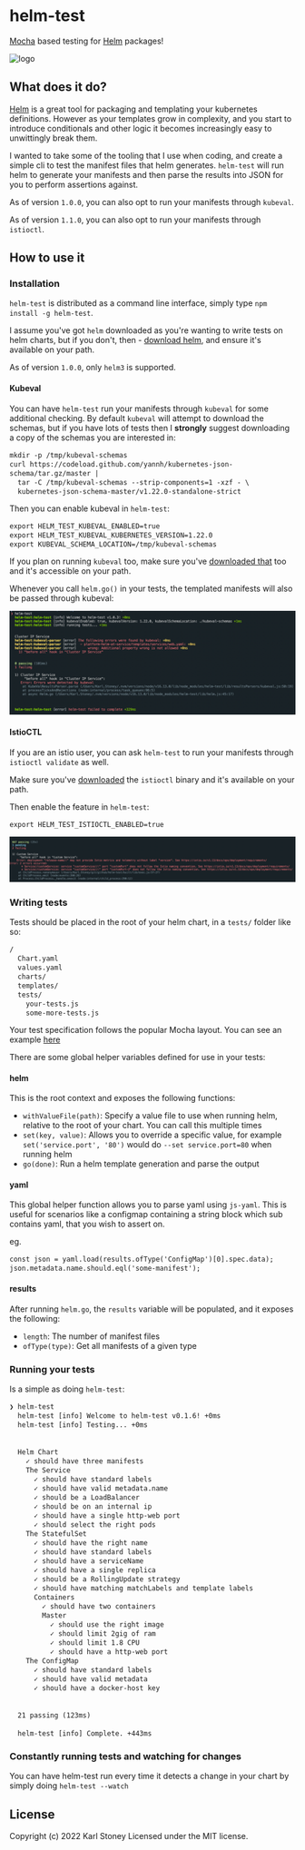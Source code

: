 # helm-test

[Mocha](https://mochajs.org/) based testing for [Helm](https://github.com/kubernetes/helm) packages!

![logo](screenshots/page-logo.png)

## What does it do?

[Helm](https://github.com/kubernetes/helm) is a great tool for packaging and templating your kubernetes definitions. However as your templates grow in complexity, and you start to introduce conditionals and other logic it becomes increasingly easy to unwittingly break them.

I wanted to take some of the tooling that I use when coding, and create a simple cli to test the manifest files that helm generates. `helm-test` will run helm to generate your manifests and then parse the results into JSON for you to perform assertions against.

As of version `1.0.0`, you can also opt to run your manifests through `kubeval`.

As of version `1.1.0`, you can also opt to run your manifests through `istioctl`.

## How to use it

### Installation

`helm-test` is distributed as a command line interface, simply type `npm install -g helm-test`.

I assume you've got `helm` downloaded as you're wanting to write tests on helm charts, but if you don't, then - [download helm](https://github.com/helm/helm/releases), and ensure it's available on your path.

As of version `1.0.0`, only `helm3` is supported.

#### Kubeval

You can have `helm-test` run your manifests through `kubeval` for some additional checking. By default `kubeval` will attempt to download the schemas, but if you have lots of tests then I **strongly** suggest downloading a copy of the schemas you are interested in:

```
mkdir -p /tmp/kubeval-schemas
curl https://codeload.github.com/yannh/kubernetes-json-schema/tar.gz/master |
  tar -C /tmp/kubeval-schemas --strip-components=1 -xzf - \
  kubernetes-json-schema-master/v1.22.0-standalone-strict
```

Then you can enable kubeval in `helm-test`:

```
export HELM_TEST_KUBEVAL_ENABLED=true
export HELM_TEST_KUBEVAL_KUBERNETES_VERSION=1.22.0
export KUBEVAL_SCHEMA_LOCATION=/tmp/kubeval-schemas
```

If you plan on running `kubeval` too, make sure you've [downloaded that](https://github.com/instrumenta/kubeval/releases) too and it's accessible on your path.

Whenever you call `helm.go()` in your tests, the templated manifests will also be passed through kubeval:

![kubeval](screenshots/kubeval.png)

#### IstioCTL

If you are an istio user, you can ask `helm-test` to run your manifests through `istioctl validate` as well.

Make sure you've [downloaded](https://github.com/istio/istio/releases) the `istioctl` binary and it's available on your path.

Then enable the feature in `helm-test`:

```
export HELM_TEST_ISTIOCTL_ENABLED=true
```

![istioctl](screenshots/istioctl.png)

### Writing tests

Tests should be placed in the root of your helm chart, in a `tests/` folder like so:

```
/
  Chart.yaml
  values.yaml
  charts/
  templates/
  tests/
    your-tests.js
    some-more-tests.js
```

Your test specification follows the popular Mocha layout. You can see an example [here](examples/service.js)

There are some global helper variables defined for use in your tests:

#### helm

This is the root context and exposes the following functions:

- `withValueFile(path)`: Specify a value file to use when running helm, relative to the root of your chart. You can call this multiple times
- `set(key, value)`: Allows you to override a specific value, for example `set('service.port', '80')` would do `--set service.port=80` when running helm
- `go(done)`: Run a helm template generation and parse the output

#### yaml

This global helper function allows you to parse yaml using `js-yaml`. This is useful for scenarios like a configmap containing a string block which sub contains yaml, that you wish to assert on.

eg.

```
const json = yaml.load(results.ofType('ConfigMap')[0].spec.data);
json.metadata.name.should.eql('some-manifest');
```

#### results

After running `helm.go`, the `results` variable will be populated, and it exposes the following:

- `length`: The number of manifest files
- `ofType(type)`: Get all manifests of a given type

### Running your tests

Is a simple as doing `helm-test`:

```
❯ helm-test
  helm-test [info] Welcome to helm-test v0.1.6! +0ms
  helm-test [info] Testing... +0ms


  Helm Chart
    ✓ should have three manifests
    The Service
      ✓ should have standard labels
      ✓ should have valid metadata.name
      ✓ should be a LoadBalancer
      ✓ should be on an internal ip
      ✓ should have a single http-web port
      ✓ should select the right pods
    The StatefulSet
      ✓ should have the right name
      ✓ should have standard labels
      ✓ should have a serviceName
      ✓ should have a single replica
      ✓ should be a RollingUpdate strategy
      ✓ should have matching matchLabels and template labels
      Containers
        ✓ should have two containers
        Master
          ✓ should use the right image
          ✓ should limit 2gig of ram
          ✓ should limit 1.8 CPU
          ✓ should have a http-web port
    The ConfigMap
      ✓ should have standard labels
      ✓ should have valid metadata
      ✓ should have a docker-host key


  21 passing (123ms)

  helm-test [info] Complete. +443ms
```

### Constantly running tests and watching for changes

You can have helm-test run every time it detects a change in your chart by simply doing `helm-test --watch`

## License

Copyright (c) 2022 Karl Stoney
Licensed under the MIT license.
